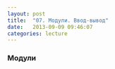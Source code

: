 ```yaml
---
layout: post
title:  "07. Модули. Ввод-вывод"
date:   2013-09-09 09:46:07
categories: lecture
---
```


### Модули

